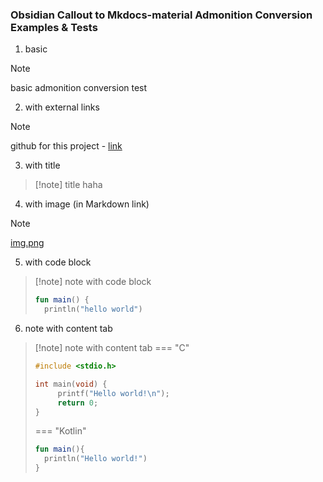 ### Obsidian Callout to Mkdocs-material Admonition Conversion Examples & Tests

1. basic

> [!note]
> basic admonition conversion test

2. with external links

> [!note]
> github for this project - [link](https://github.com/ndy2/mkdocs-obsidian-support-plugin)


3. with title 

> [!note] title
> haha

4. with image (in Markdown link)

> [!note]
> [img.png](../../images/img.png)

5. with code block

> [!note] note with code block
> ```kotlin
> fun main() {
> 	println("hello world")
> ```

6. note with content tab

>[!note] note with content tab
> === "C"
> 
> ``` c
> #include <stdio.h>
> 
> int main(void) {
>      printf("Hello world!\n");
>      return 0;
> }
> ```
> 
> === "Kotlin"
> 
> ```kotlin
> fun main(){
> 	println("Hello world!")
> }
> ```
